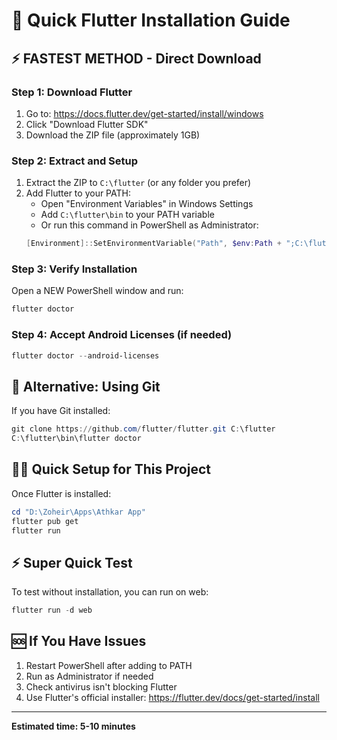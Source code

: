 # 🚀 Quick Flutter Installation Guide

## ⚡ **FASTEST METHOD - Direct Download**

### **Step 1: Download Flutter**
1. Go to: https://docs.flutter.dev/get-started/install/windows
2. Click "Download Flutter SDK"
3. Download the ZIP file (approximately 1GB)

### **Step 2: Extract and Setup**
1. Extract the ZIP to `C:\flutter` (or any folder you prefer)
2. Add Flutter to your PATH:
   - Open "Environment Variables" in Windows Settings
   - Add `C:\flutter\bin` to your PATH variable
   - Or run this command in PowerShell as Administrator:
   ```powershell
   [Environment]::SetEnvironmentVariable("Path", $env:Path + ";C:\flutter\bin", "Machine")
   ```

### **Step 3: Verify Installation**
Open a NEW PowerShell window and run:
```powershell
flutter doctor
```

### **Step 4: Accept Android Licenses (if needed)**
```powershell
flutter doctor --android-licenses
```

## 🔄 **Alternative: Using Git**
If you have Git installed:
```powershell
git clone https://github.com/flutter/flutter.git C:\flutter
C:\flutter\bin\flutter doctor
```

## 🏃‍♂️ **Quick Setup for This Project**
Once Flutter is installed:
```powershell
cd "D:\Zoheir\Apps\Athkar App"
flutter pub get
flutter run
```

## ⚡ **Super Quick Test**
To test without installation, you can run on web:
```powershell
flutter run -d web
```

## 🆘 **If You Have Issues**
1. Restart PowerShell after adding to PATH
2. Run as Administrator if needed
3. Check antivirus isn't blocking Flutter
4. Use Flutter's official installer: https://flutter.dev/docs/get-started/install

---
**Estimated time: 5-10 minutes**